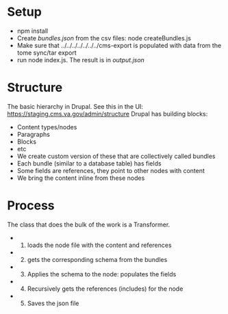 
# Setup
* npm install
* Create *bundles.json* from the csv files: node createBundles.js
* Make sure that ../../../../../../../cms-export is populated with data from the tome sync/tar export
* run node index.js. The result is in *output.json*


# Structure
The basic hierarchy in Drupal. See this in the UI: https://staging.cms.va.gov/admin/structure
Drupal has building blocks:
* Content types/nodes
* Paragraphs
* Blocks
* etc
* We create custom version of these that are collectively called bundles
* Each bundle (similar to a database table) has fields
* Some fields are references, they point to other nodes with content
* We bring the content inline from these nodes

# Process
The class that does the bulk of the work is a Transformer.
* 1. loads the node file with the content and references
* 2. gets the corresponding schema from the bundles
* 3. Applies the schema to the node: populates the fields
* 4. Recursively gets the references (includes) for the node
* 5. Saves the json file
